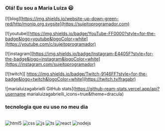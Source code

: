 ### Olá! Eu sou a Maria Luiza 😃

[![blog][https://img.shields.io/website-up-down-green-red/http/monip.org.svgsite](https://sujeitoprogramador.com)

[![youtube][https://img.shields.io/badge/YouTube-FF0000?style=for-the-badge&logo=youtube&logoColor=white](https://youtube.com/c/sujeitoprogramador)

[![instagram][https://img.shields.io/badge/Instagram-E4405F?style=for-the-badge&logo=instagram&logoColor=white](https://instagram.com/sujeitoprogramador)

[![twitch][	https://img.shields.io/badge/Twitch-9146FF?style=for-the-badge&logo=twitch&logoColor=white](https://twitch.tv/fragabr)

![marialuizagabrielli GitHub stats](https://github-ream-stats.vercel.app/api?username marialuizagabrielli_icons=true&theme=dracula)

### tecnologia que eu uso no meu dia

<div style= "display: inline_block"><br/>
<img aling="center"alt="html5" scr="https://img.shields.io/badge/HTML-239120?style=for-the-badge&logo=html5&logoColor=white"  />
<img aling="center"alt="css" scr="https://img.shields.io/badge/CSS-239120?&style=for-the-badge&logo=css3&logoColor=white"  />
<img aling="center"alt="js" scr="https://img.shields.io/badge/JavaScript-F7DF1E?style=for-the-badge&logo=javascript&logoColor=black"  />
<img aling="center"alt="ts" scr="https://img.shields.io/badge/TypeScript-007ACC?style=for-the-badge&logo=typescript&logoColor=white"  />
<img aling="center"alt="react" scr="https://img.shields.io/badge/React-20232A?style=for-the-badge&logo=react&logoColor=61DAFB"  />
<img aling="center"alt="nodejs" scr="https://img.shields.io/badge/Node.js-43853D?style=for-the-badge&logo=node.js&logoColor=white"  />

  
</div>

